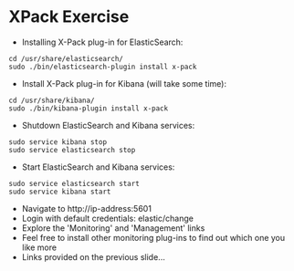 # XPack Exercise #

* Installing X-Pack plug-in for ElasticSearch:
```
cd /usr/share/elasticsearch/
sudo ./bin/elasticsearch-plugin install x-pack
```
* Install X-Pack plug-in for Kibana (will take some time):
```
cd /usr/share/kibana/
sudo ./bin/kibana-plugin install x-pack
```
* Shutdown ElasticSearch and Kibana services:
```
sudo service kibana stop
sudo service elasticsearch stop
```
* Start ElasticSearch and Kibana services:
```
sudo service elasticsearch start
sudo service kibana start
```
* Navigate to http://ip-address:5601
* Login with default credentials: elastic/change
* Explore the 'Monitoring' and 'Management' links
* Feel free to install other monitoring plug-ins to find out which one you like more
* Links provided on the previous slide...